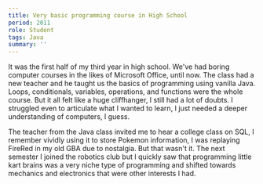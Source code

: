 ```yaml
---
title: Very basic programming course in High School
period: 2011
role: Student
tags: Java
summary: ''
---
```

It was the first half of my third year in high school. We've had boring computer courses in the likes of Microsoft Office, until now. The class had a new teacher and he taught us the basics of programming using vanilla Java. Loops, conditionals, variables, operations, and functions were the whole course. But it all felt like a huge cliffhanger, I still had a lot of doubts. I struggled even to articulate what I wanted to learn, I just needed a deeper understanding of computers, I guess.

The teacher from the Java class invited me to hear a college class on SQL, I remember vividly using it to store Pokemon information, I was replaying FireRed in my old GBA due to nostalgia. But that wasn't it. The next semester I joined the robotics club but I quickly saw that programming little kart brains was a very niche type of programming and shifted towards mechanics and electronics that were other interests I had.